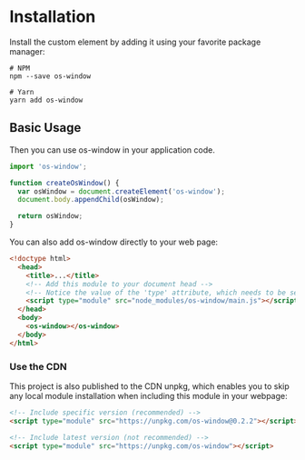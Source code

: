 # Installation

Install the custom element by adding it using your favorite package manager:

```shell
# NPM
npm --save os-window

# Yarn
yarn add os-window
```

## Basic Usage

Then you can use os-window in your application code.

```javascript
import 'os-window';

function createOsWindow() {
  var osWindow = document.createElement('os-window');
  document.body.appendChild(osWindow);

  return osWindow;
}
```
You can also add os-window directly to your web page:

```html
<!doctype html>
  <head>
    <title>...</title>
    <!-- Add this module to your document head -->
    <!-- Notice the value of the 'type' attribute, which needs to be set to 'module' -->
    <script type="module" src="node_modules/os-window/main.js"></script>
  </head>
  <body>
    <os-window></os-window>
  </body>
</html>
```

### Use the CDN

This project is also published to the CDN unpkg, which enables you to skip any local module installation when including this module in your webpage:

```html
<!-- Include specific version (recommended) -->
<script type="module" src="https://unpkg.com/os-window@0.2.2"></script>

<!-- Include latest version (not recommended) -->
<script type="module" src="https://unpkg.com/os-window"></script>
```
